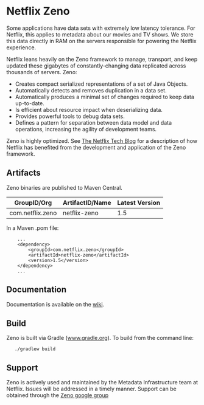 Netflix Zeno
============
Some applications have data sets with extremely low latency tolerance.  For Netflix, this applies to metadata about our movies and TV shows.  We store this data directly in RAM on the servers responsible for powering the Netflix experience.

Netflix leans heavily on the Zeno framework to manage, transport, and keep updated these gigabytes of constantly-changing data replicated across thousands of servers.  Zeno: 

* Creates compact serialized representations of a set of Java Objects.
* Automatically detects and removes duplication in a data set.
* Automatically produces a minimal set of changes required to keep data up-to-date.
* Is efficient about resource impact when deserializing data.
* Provides powerful tools to debug data sets.
* Defines a pattern for separation between data model and data operations, increasing the agility of development teams.

Zeno is highly optimized.  See [The Netflix Tech Blog](http://techblog.netflix.com/2013/12/announcing-zeno-netflixs-in-memory-data.html) for a description of how Netflix has benefited from the development and application of the Zeno framework.

Artifacts
---------
Zeno binaries are published to Maven Central.

|GroupID/Org|ArtifactID/Name|Latest Version|
|-----------|---------------|--------------|
|com.netflix.zeno|netflix-zeno|1.5|

In a Maven .pom file:

        ...
        <dependency>
        	<groupId>com.netflix.zeno</groupId>
        	<artifactId>netflix-zeno</artifactId>
        	<version>1.5</version>
        </dependency>
        ...

Documentation
-------------
Documentation is available on the [wiki](https://github.com/Netflix/zeno/wiki).

Build
-----
Zeno is built via Gradle (www.gradle.org).  To build from the command line:

       ./gradlew build


Support
-------
Zeno is actively used and maintained by the Metadata Infrastructure team at Netflix.  Issues will be addressed in a timely manner.  Support can be obtained through the [Zeno google group](https://groups.google.com/group/netflix-zeno)

